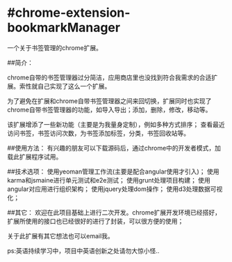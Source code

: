 #chrome-extension-bookmarkManager
================================

一个关于书签管理的chrome扩展。

##简介：

chrome自带的书签管理器过分简洁，应用商店里也没找到符合我需求的合适扩展。索性就自己实现了这么一个扩展。

为了避免在扩展和chrome自带书签管理器之间来回切换，扩展同时也实现了chrome自带书签管理器的功能，如导入导出；添加，删除，修改，移动等。

该扩展增添了一些新功能（主要是为我量身定制），例如多种方式排序； 查看最近访问书签，书签访问次数，为书签添加标签，分类，书签回收站等。

##使用方法：
有兴趣的朋友可以下载源码后，通过chrome中的开发者模式，加载此扩展程序试用。

##技术选项：
使用yeoman管理工作流(主要是配合angular使用才引入)；
使用karma和jsmaine进行单元测试和e2e测试；
使用grunt处理项目构建；
使用angular对应用进行组织架构；
使用jquery处理dom操作；
使用d3处理数据可视化；

##其它：
欢迎在此项目基础上进行二次开发。chrome扩展开发环境已经搭好，扩展所使用的接口也已经很好的进行了封装，可以很方便的使用；

关于此扩展有其它想法也可以email我。

ps:英语持续学习中，项目中英语创新之处请勿大惊小怪..